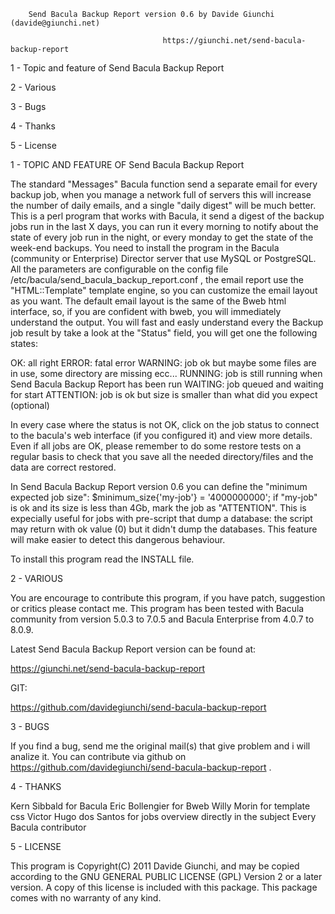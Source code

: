 
        Send Bacula Backup Report version 0.6 by Davide Giunchi (davide@giunchi.net)

                                      https://giunchi.net/send-bacula-backup-report

1 - Topic and feature of Send Bacula Backup Report

2 - Various

3 - Bugs

4 - Thanks

5 - License





 1 - TOPIC AND FEATURE OF Send Bacula Backup Report
 

The standard "Messages" Bacula function send a separate email for every backup job, when
you manage a network full of servers this will increase the number of daily emails, and a single "daily digest"
will be much better.
This is a perl program that works with Bacula, it send a digest of the backup jobs run in the last
X days, you can run it every morning to notify about the state of every job run in the night,
or every monday to get the state of the week-end backups.
You need to install the program in the Bacula (community or Enterprise) Director server that use MySQL or PostgreSQL.
All the parameters are configurable on the config file /etc/bacula/send_bacula_backup_report.conf , the email
report use the "HTML::Template" template engine, so you can customize the email layout as you want.
The default email layout is the same of the Bweb html interface, so, if you are confident with
bweb, you will immediately understand the output.
You will fast and easly understand every the Backup job result by take a look at the "Status" field, you will
get one the following states:

OK: all right
ERROR: fatal error
WARNING: job ok but maybe some files are in use, some directory are missing ecc...
RUNNING: job is still running when Send Bacula Backup Report has been run
WAITING: job queued and waiting for start
ATTENTION: job is ok but size is smaller than what did you expect (optional)

In every case where the status is not OK, click on the job status to connect to the bacula's web interface (if you configured it) and view more details.
Even if all jobs are OK, please remember to do some restore tests on a regular basis to check that you save all
the needed directory/files and the data are correct restored.

In Send Bacula Backup Report version 0.6 you can define the "minimum expected job size":
$minimum_size{'my-job'} = '4000000000';
if "my-job" is ok and its size is less than 4Gb, mark the job as "ATTENTION". This is expecially useful for jobs with pre-script that dump a database: the
script may return with ok value (0) but it didn't dump the databases. This feature will make easier to detect this dangerous behaviour.

To install this program read the INSTALL file.


 2 - VARIOUS
 

You are encourage to contribute this program, if you have patch, suggestion or
critics please contact me.
This program has been tested with Bacula community from version 5.0.3 to 7.0.5 and Bacula Enterprise from 4.0.7 to 8.0.9.

Latest Send Bacula Backup Report version can be found at:

https://giunchi.net/send-bacula-backup-report

GIT:

https://github.com/davidegiunchi/send-bacula-backup-report


 3 - BUGS


If you find a bug, send me the original mail(s) that give problem and i will analize it.
You can contribute via github on https://github.com/davidegiunchi/send-bacula-backup-report .


 4 - THANKS
 

Kern Sibbald for Bacula
Eric Bollengier for Bweb
Willy Morin for template css
Victor Hugo dos Santos for jobs overview directly in the subject
Every Bacula contributor


 5 - LICENSE
 

This program is Copyright(C) 2011 Davide Giunchi, and may be copied according to
the GNU GENERAL PUBLIC LICENSE (GPL) Version 2 or a later version.  A copy of
this license is included with this package.  This package comes with no warranty
of any kind.
